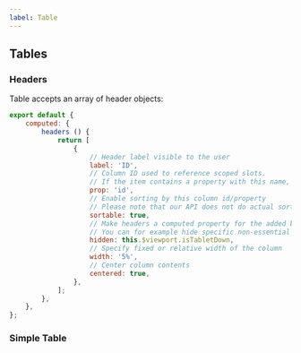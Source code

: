 ```yaml
---
label: Table
---
```


## Tables

<ComponentMeta name="NTable" />

<ComponentMeta name="NTableHead" />

<ComponentMeta name="NTableBody" />


### Headers

Table accepts an array of header objects:

```js
export default {
    computed: {
        headers () {
            return [
                {
                    // Header label visible to the user
                    label: 'ID',
                    // Column ID used to reference scoped slots.
                    // If the item contains a property with this name, it can be used to automatically render cell content
                    prop: 'id',
                    // Enable sorting by this column id/property
                    // Please note that our API does not do actual sorting (see examples below)
                    sortable: true,
                    // Make headers a computed property for the added benefit of conditional column rendering
                    // You can for example hide specific non-essential columns on smaller viewports
                    hidden: this.$viewport.isTabletDown,
                    // Specify fixed or relative width of the column
                    width: '5%',
                    // Center column contents
                    centered: true,
                },
            ];
        },
    },
};
```

### Simple Table

<ComponentDemo name="SimpleTable" />
